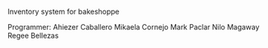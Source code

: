 Inventory system for bakeshoppe

Programmer:
Ahiezer Caballero
Mikaela Cornejo
Mark Paclar
Nilo Magaway
Regee Bellezas
